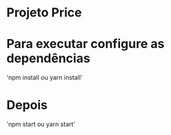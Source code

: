 # Projeto Price

# Para executar configure as dependências
'npm install ou yarn install'

# Depois
'npm start ou yarn start'
